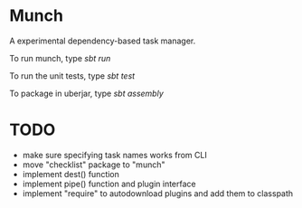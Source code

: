 Munch
=====

A experimental dependency-based task manager.  

To run munch, type *sbt run*

To run the unit tests, type *sbt test*

To package in uberjar, type *sbt assembly*

TODO
====

* make sure specifying task names works from CLI
* move "checklist" package to "munch"
* implement dest() function
* implement pipe() function and plugin interface
* implement "require" to autodownload plugins and add them to classpath